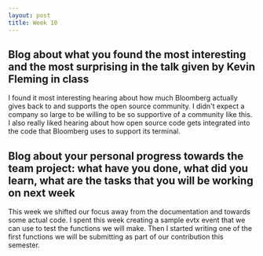 ```yaml
---
layout: post
title: Week 10
---
```


## Blog about what you found the most interesting and the most surprising in the talk given by Kevin Fleming in class
I found it most interesting hearing about how much Bloomberg actually gives back to and supports the open source community.
I didn't expect a company so large to be willing to be so supportive of a community like this. I also really liked hearing 
about how open source code gets integrated into the code that Bloomberg uses to support its terminal.

## Blog about your personal progress towards the team project: what have you done, what did you learn, what are the tasks that you will be working on next week
This week we shifted our focus away from the documentation and towards some actual code. I spent this week creating a sample
evtx event that we can use to test the functions we will make. Then I started writing one of the first functions we will
be submitting as part of our contribution this semester.
